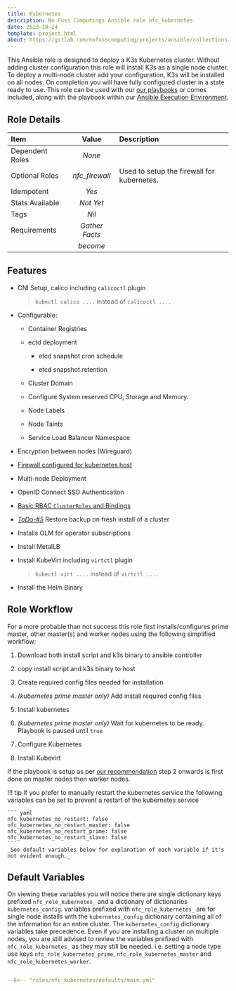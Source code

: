 ```yaml
---
title: Kubernetes
description: No Fuss Computings Ansible role nfc_kubernetes
date: 2023-10-24
template: project.html
about: https://gitlab.com/nofusscomputing/projects/ansible/collections/kubernetes
---
```


This Ansible role is designed to deploy a K3s Kubernetes cluster. Without adding cluster configuration this role will install K3s as a single node cluster. To deploy a multi-node cluster add your configuration, K3s will be installed on all nodes. On completion you will have fully configured cluster in a state ready to use. This role can be used with our [our playbooks](../../../../playbooks/index.md) or comes included, along with the playbook within our [Ansible Execution Environment](../../../../execution_environment/index.md).


## Role Details

| Item| Value | Description |
|:---|:---:|:---|
| Dependent Roles | _None_ | |
| Optional Roles | _nfc_firewall_ | Used to setup the firewall for kubernetes. |
| Idempotent | _Yes_ |  |
| Stats Available | _Not Yet_ |  |
| Tags | _Nil_ |  |
| Requirements | _Gather Facts_  |  |
|   | _become_ |  |


## Features

- CNI Setup, calico including `calicoctl` plugin

    > `kubectl calico ....` instead of `calicoctl ....`

- Configurable:

    - Container Registries

    - ectd deployment
    
        - etcd snapshot cron schedule

        - etcd snapshot retention
    
    - Cluster Domain

    - Configure System reserved CPU, Storage and Memory.

    - Node Labels

    - Node Taints

    - Service Load Balancer Namespace

- Encryption between nodes (Wireguard)

- [Firewall configured for kubernetes host](firewall.md)

- Multi-node Deployment

- OpenID Connect SSO Authentication

- [Basic RBAC `ClusterRoles` and Bindings](rbac.md)

- _[ToDo-#5](https://gitlab.com/nofusscomputing/projects/ansible/kubernetes/-/issues/5)_ Restore backup on fresh install of a cluster

- Installs OLM for operator subscriptions

- Install MetalLB

- Install KubeVirt including `virtctl` plugin

    > `kubectl virt ....` instead of `virtctl ....`

- Install the Helm Binary


## Role Workflow

For a more probable than not success this role first installs/configures prime master, other master(s) and worker nodes using the following simplified workflow:

1. Download both install script and k3s binary to ansible controller

1. copy install script and k3s binary to host

1. Create required config files needed for installation

1. _(kubernetes prime master only)_ Add install required config files

1. Install kubernetes

1. _(kubernetes prime master only)_ Wait for kubernetes to be ready. Playbook is paused until `true`

1. Configure Kubernetes

1. Install Kubevirt

If the playbook is setup as per [our recommendation](ansible.md) step 2 onwards is first done on master nodes then worker nodes.

!!! tip
    If you prefer to manually restart the kubernetes service the following variables can be set to prevent a restart of the kubernetes service

    ``` yaml
    nfc_kubernetes_no_restart: false
    nfc_kubernetes_no_restart_master: false
    nfc_kubernetes_no_restart_prime: false
    nfc_kubernetes_no_restart_slave: false
    ```
    _See default variables below for explanation of each variable if it's not evident enough._


## Default Variables

On viewing these variables you will notice there are single dictionary keys prefixed `nfc_role_kubernetes_` and a dictionary of dictionaries `kubernetes_config`. variables prefixed with `nfc_role_kubernetes_` are for single node installs with the `kubernetes_config` dictionary containing all of the information for an entire cluster. The `kubernetes_config` dictionary variables take precedence. Even if you are installing a cluster on multiple nodes, you are still advised to review the variables prefixed with `nfc_role_kubernetes_` as they may still be needed. i.e. setting a node type use keys `nfc_role_kubernetes_prime`, `nfc_role_kubernetes_master` and `nfc_role_kubernetes_worker`.


``` yaml title="defaults/main.yaml" linenums="1"

--8<-- "roles/nfc_kubernetes/defaults/main.yml"

```